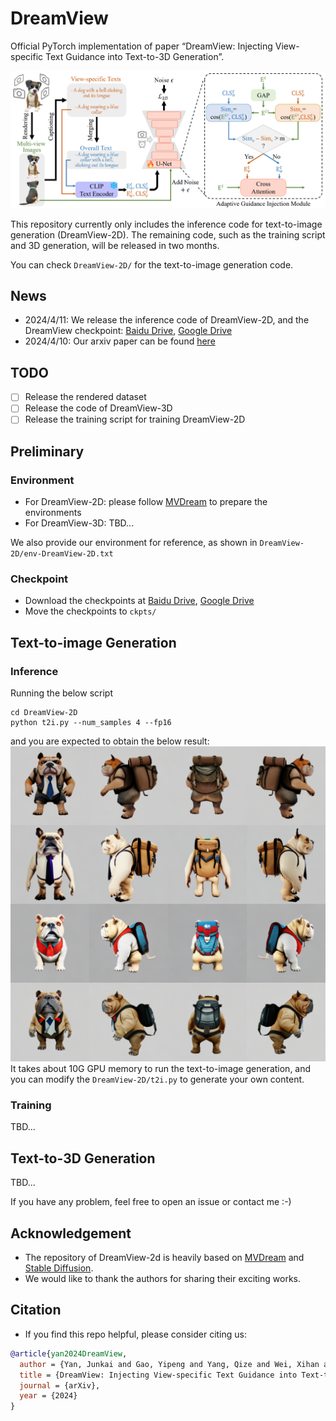 # DreamView
Official PyTorch implementation of paper “DreamView: Injecting View-specific Text Guidance into Text-to-3D Generation”. 

![-](assets/2D.png)

This repository currently only includes the inference code for text-to-image generation (DreamView-2D). The remaining code, such as the training script and 3D generation, will be released in two months.

You can check `DreamView-2D/` for the text-to-image generation code.

## News
- 2024/4/11: We release the inference code of DreamView-2D, and the DreamView checkpoint: [Baidu Drive](https://pan.baidu.com/s/19k9qK7bNNWlChWfe483s9w?pwd=r3ie), [Google Drive](https://drive.google.com/file/d/1MD35zN5niGkV_u77cyLClpVFKjreO1Bf/view?usp=sharing)
- 2024/4/10: Our arxiv paper can be found [here](https://arxiv.org/abs/2404.06119)

## TODO
- [ ] Release the rendered dataset
- [ ] Release the code of DreamView-3D
- [ ] Release the training script for training DreamView-2D

## Preliminary
### Environment
- For DreamView-2D: please follow [MVDream](https://github.com/bytedance/MVDream) to prepare the environments
- For DreamView-3D: TBD...

We also provide our environment for reference, as shown in `DreamView-2D/env-DreamView-2D.txt`

### Checkpoint
- Download the checkpoints at [Baidu Drive](https://pan.baidu.com/s/19k9qK7bNNWlChWfe483s9w?pwd=r3ie), [Google Drive](https://drive.google.com/file/d/1MD35zN5niGkV_u77cyLClpVFKjreO1Bf/view?usp=sharing)
- Move the checkpoints to `ckpts/`

## Text-to-image Generation
### Inference
Running the below script
```
cd DreamView-2D
python t2i.py --num_samples 4 --fp16
```
and you are expected to obtain the below result:
![-](assets/output-2d.png)
It takes about 10G GPU memory to run the text-to-image generation, and you can modify the `DreamView-2D/t2i.py` to generate your own content.

### Training
TBD...

## Text-to-3D Generation
TBD...

If you have any problem, feel free to open an issue or contact me :-)

## Acknowledgement
- The repository of DreamView-2d is heavily based on [MVDream](https://github.com/bytedance/MVDream) and [Stable Diffusion](https://huggingface.co/stabilityai/stable-diffusion-2-1-base). 
- We would like to thank the authors for sharing their exciting works.

## Citation
- If you find this repo helpful, please consider citing us:
``` bibtex
@article{yan2024DreamView,
  author = {Yan, Junkai and Gao, Yipeng and Yang, Qize and Wei, Xihan and Xie, Xuansong and Wu, Ancong and Zheng, Wei-Shi},
  title = {DreamView: Injecting View-specific Text Guidance into Text-to-3D Generation},
  journal = {arXiv},
  year = {2024}
}
```
